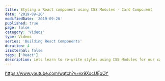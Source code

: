 ```yaml
---
title: Styling a React component using CSS Modules - Card Component
date: '2019-09-26'
modifiedDate: '2019-09-26'
published: true
page: false
category: 'Videos'
type: Videos
series: 'Building React Components'
duration: 4
isExternal: false
tags: ['React']
description: Lets learn to re-write styles using CSS Modules for our card component. Also learn how CSS Modules work and helpful for styling react components.
---
```


https://www.youtube.com/watch?v=vx9XocUEgOY

